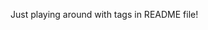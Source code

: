 <!DOCTYPE html>
<html lang="en">
  <head>
    <meta CharSet="UTF-8">
    <title>My First GitHub Web Page</title>
  </head>
  <body>
    <p>Just playing around with tags in README file!</p>
  </body>
</html>
